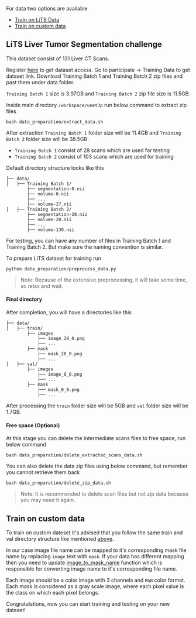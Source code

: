 For data two options are available

- [Train on LiTS Data](#lits-liver-tumor-segmentation-challenge)
- [Train on custom data](#train-on-custom-data)

## LiTS Liver Tumor Segmentation challenge

This dataset consist of 131 Liver CT Scans.

Register [here](https://competitions.codalab.org/competitions/17094) to get dataset access.
Go to participate &rarr; Training Data to get dataset link.
Download Training Batch 1 and Training Batch 2 zip files and past them under data folder.

`Training Batch 1` size is 3.97GB and `Training Batch 2` zip file size is 11.5GB.

Inside main directory `/workspace/unet3p` run below command to extract zip files

```shell
bash data_preparation/extract_data.sh
```

After extraction `Training Batch 1` folder size will be 11.4GB and `Training Batch 2` folder size will be 38.5GB.

- `Training Batch 1` consist of 28 scans which are used for testing
- `Training Batch 2` consist of 103 scans which are used for training

Default directory structure looks like this

    ├── data/
    │   ├── Training Batch 1/
            ├── segmentation-0.nii
            ├── volume-0.nii
            ├── ...
            ├── volume-27.nii
    │   ├── Training Batch 2/
            ├── segmentation-28.nii
            ├── volume-28.nii
            ├── ...
            ├── volume-130.nii

For testing, you can have any number of files in Training Batch 1 and Training Batch 2. But make sure the naming
convention is similar.

To prepare LiTS dataset for training run

```
python data_preparation/preprocess_data.py
```

> Note: Because of the extensive preprocessing, it will take some time, so relax and wait.

#### Final directory

After completion, you will have a directories like this

    ├── data/
    │   ├── train/
            ├── images
                ├── image_28_0.png
                ├── ...
            ├── mask
                ├── mask_28_0.png
                ├── ...
    │   ├── val/
            ├── images
                ├── image_0_0.png
                ├── ...
            ├── mask
                ├── mask_0_0.png
                ├── ...

After processing the `train` folder size will be 5GB and `val` folder size will be 1.7GB.

#### Free space (Optional)

At this stage you can delete the intermediate scans files to free space, run below command

```shell
bash data_preparation/delete_extracted_scans_data.sh
```

You can also delete the data zip files using below command, but remember you cannot retrieve them back

```shell
bash data_preparation/delete_zip_data.sh
```

> Note: It is recommended to delete scan files but not zip data because you may need it again.

## Train on custom data

To train on custom dateset it's advised that you follow the same train and val directory structure like
mentioned [above](#final-directory).

In our case image file name can be mapped to it's corresponding mask file name by replacing `image` text with `mask`. If
your data has different mapping then you need to update [image_to_mask_name](utils/images_utils.py#L63) function which
is responsible for converting image name to it's corresponding file name.

Each image should be a color image with 3 channels and `RGB` color format. Each mask is considered as a gray scale
image, where each pixel value is the class on which each pixel belongs.

Congratulations, now you can start training and testing on your new dataset!